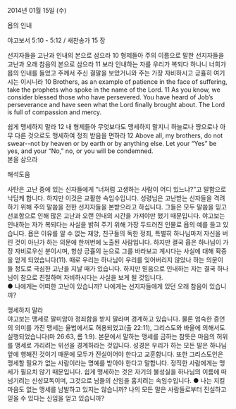 2014년 01월 15일 (수)

욥의 인내



야고보서 5:10 - 5:12 / 새찬송가 15 장


선지자들을 고난과 인내의 본으로 삼으라
10 형제들아 주의 이름으로 말한 선지자들을 고난과 오래 참음의 본으로 삼으라 11 보라 인내하는 자를 우리가 복되다 하나니 너희가 욥의 인내를 들었고 주께서 주신 결말을 보았거니와 주는 가장 자비하시고 긍휼히 여기시는 이시니라
10 Brothers, as an example of patience in the face of suffering, take the prophets who spoke in the name of the Lord. 11 As you know, we consider blessed those who have persevered. You have heard of Job’s perseverance and have seen what the Lord finally brought about. The Lord is full of compassion and mercy.   

쉽게 맹세하지 말라
12 내 형제들아 무엇보다도 맹세하지 말지니 하늘로나 땅으로나 아무 다른 것으로도 맹세하여 정죄 받음을 면하라
12 Above all, my brothers, do not swear--not by heaven or by earth or by anything else. Let your “Yes” be yes, and your “No,” no, or you will be condemned.   
본을 삼으라

해석도움





사탄은 고난 중에 있는 신자들에게 “너처럼 고생하는 사람이 어디 있느냐?”고 말함으로 낙담케 합니다. 하지만 이것은 교활한 속임수입니다. 성령님은 고난받는 신자들을 격려하기 위해 주의 말씀을 전한 선지자들을 본받으라고 하십니다. 그들은 모두 말씀을 믿고 선포함으로 인해 많은 고난과 오랜 인내의 시간을 가져야만 했기 때문입니다. 야고보는 인내하는 자가 복되다는 사실을 밝혀 주기 위해 가장 두드러진 인물로 욥의 예를 들고 있습니다. 욥은 이유를 알 수 없는 재앙, 친구들의 독한 정죄, 특별히 하나님마저 자신을 버린 것이 아닌가 하는 의문에 한꺼번에 노출된 사람입니다. 하지만 결국 욥은 하나님이 가장 자비로우신 분이시며, 항상 긍휼의 눈으로 그를 바라보고 계시다는 사실에 대해 확증을 얻게 되었습니다(11). 때로 우리는 하나님이 우리를 잊어버리지 않았나 하는 의문이 들 정도로 극심한 고난을 지날 때가 있습니다. 하지만 믿음으로 인내하는 자는 결국 하나님이 참으로 친절하며 자비하시다는 사실을 보게 될 것입니다.  
● 나에게는 어떠한 고난이 있습니까? 나에게는 선지자들에게 있던 오래 참음이 있습니까? 

맹세하지 말라  
야고보는 맹세로 말미암아 정죄함을 받지 말라며 경계하고 있습니다. 물론 엄숙한 증언의 의미를 가진 맹세는 율법에서도 허용되었고(출 22:11), 그리스도와 바울에 의해서도 실행되었습니다(마 26:63, 롬 1:9). 본문에서 말하는 맹세를 금하는 참뜻은 마음의 허위를 맹세로 가리려는 위선을 경계하라는 것입니다. 성경은 우리가 하는 모든 말은 하나님 앞에 행해진 것이기 때문에 모두가 진실이어야 한다고 교훈합니다. 또한 그리스도인은 맹세할 필요가 없는 사람이라는 명예를 받아야 한다고 말합니다. 정직한 사람에게는 맹세가 필요치 않기 때문입니다. 쉽게 맹세하는 것은 자기의 불성실을 하나님의 이름에 떠넘기려는 신성모독이며, 그것으로 남들의 신임을 훔치려는 속임수입니다. 
● 나는 지킬 마음도 없는 맹세를 남발하고 있지는 않습니까? 나의 모든 말은 사람들로부터 진실하고 믿을 수 있다는 신임을 얻고 있습니까?